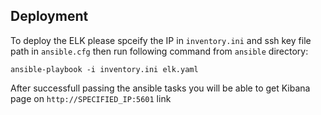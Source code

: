 ## Deployment


To deploy the ELK please spceify the IP in `inventory.ini` and ssh key file path in `ansible.cfg` then run following command from `ansible` directory:


```
ansible-playbook -i inventory.ini elk.yaml
```

After successfull passing the ansible tasks you will be able to get Kibana page on `http://SPECIFIED_IP:5601` link
